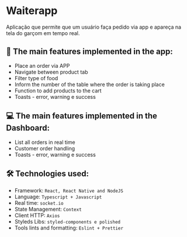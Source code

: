 # Waiterapp

Aplicação que permite que um usuário faça pedido via app e apareça na tela do garçom em tempo real.

## 📱 The main features implemented in the app:

* Place an order via APP
* Navigate between product tab
* Filter type of food
* Inform the number of the table where the order is taking place
* Function to add products to the cart
* Toasts - error, warning e success

## 💻 The main features implemented in the Dashboard:

* List all orders in real time
* Customer order handling
* Toasts - error, warning e success

## 🛠 Technologies used:

* Framework: `React, React Native and NodeJS`
* Language: `Typescript + Javascript`
* Real time: `socket.io`
* State Management: `Context`
* Client HTTP: `Axios`
* Styleds Libs: `styled-components e polished`
* Tools lints and formatting: `Eslint + Prettier`
